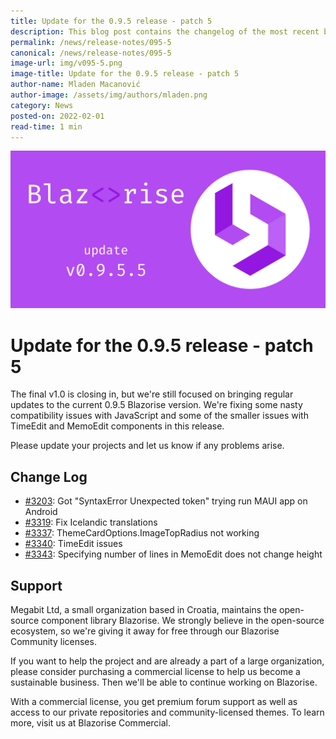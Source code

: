 ```yaml
---
title: Update for the 0.9.5 release - patch 5
description: This blog post contains the changelog of the most recent bug fixes included in the Blazorise v0.9.5.5 release.
permalink: /news/release-notes/095-5
canonical: /news/release-notes/095-5
image-url: img/v095-5.png
image-title: Update for the 0.9.5 release - patch 5
author-name: Mladen Macanović
author-image: /assets/img/authors/mladen.png
category: News
posted-on: 2022-02-01
read-time: 1 min
---
```


![Update for the 0.9.5 release - patch 5](img/v095-5.png)

# Update for the 0.9.5 release - patch 5

The final v1.0 is closing in, but we're still focused on bringing regular updates to the current 0.9.5 Blazorise version. We're fixing some nasty compatibility issues with JavaScript and some of the smaller issues with TimeEdit and MemoEdit components in this release.

Please update your projects and let us know if any problems arise.

## Change Log

- [#3203](https://github.com/Megabit/Blazorise/issues/3203): Got "SyntaxError Unexpected token" trying run MAUI app on Android
- [#3319](https://github.com/Megabit/Blazorise/issues/3319): Fix Icelandic translations
- [#3337](https://github.com/Megabit/Blazorise/issues/3337): ThemeCardOptions.ImageTopRadius not working
- [#3340](https://github.com/Megabit/Blazorise/issues/3340): TimeEdit issues
- [#3343](https://github.com/Megabit/Blazorise/issues/3343): Specifying number of lines in MemoEdit does not change height

## Support

Megabit Ltd, a small organization based in Croatia, maintains the open-source component library Blazorise. We strongly believe in the open-source ecosystem, so we're giving it away for free through our Blazorise Community licenses.

If you want to help the project and are already a part of a large organization, please consider purchasing a commercial license to help us become a sustainable business. Then we'll be able to continue working on Blazorise.

With a commercial license, you get premium forum support as well as access to our private repositories and community-licensed themes. To learn more, visit us at Blazorise Commercial.
